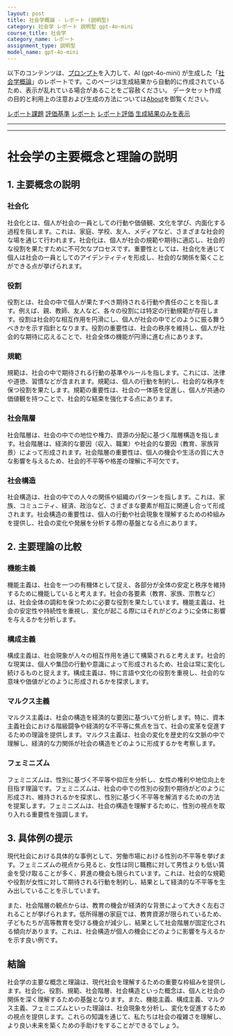 ```yaml
---
layout: post
title: 社会学概論 - レポート (説明型)
category: 社会学 レポート 説明型 gpt-4o-mini
course_title: 社会学
category_name: レポート
assignment_type: 説明型
model_name: gpt-4o-mini
---
```


以下のコンテンツは、[プロンプト](http://127.0.0.1:8000/generated/社会学/gpt-4o-mini/prompt_レポート-説明型.md)を入力して、AI (gpt-4o-mini) が生成した「[社会学概論](/contents/社会学/)」のレポートです。このページは生成結果から自動的に作成されているため、表示が乱れている場合があることをご容赦ください。
データセット作成の目的と利用上の注意および生成の方法については[About](/About)を御覧ください。

[レポート課題](../レポート課題-説明型)
[評価基準](../評価基準-説明型)
[レポート](../レポート-説明型)
[レポート評価](../レポート評価-説明型)
[生成結果のみを表示](http://127.0.0.1:8000/generated/社会学/gpt-4o-mini/レポート-説明型.md)
  

***
***
  
# 社会学の主要概念と理論の説明

## 1. 主要概念の説明

### 社会化
社会化とは、個人が社会の一員としての行動や価値観、文化を学び、内面化する過程を指します。これは、家庭、学校、友人、メディアなど、さまざまな社会的な場を通じて行われます。社会化は、個人が社会の規範や期待に適応し、社会的な役割を果たすために不可欠なプロセスです。重要性としては、社会化を通じて個人は社会の一員としてのアイデンティティを形成し、社会的な関係を築くことができる点が挙げられます。

### 役割
役割とは、社会の中で個人が果たすべき期待される行動や責任のことを指します。例えば、親、教師、友人など、各々の役割には特定の行動規範が存在します。役割は社会的な相互作用を円滑にし、個人が社会の中でどのように振る舞うべきかを示す指針となります。役割の重要性は、社会の秩序を維持し、個人が社会的な期待に応えることで、社会全体の機能が円滑に進む点にあります。

### 規範
規範は、社会の中で期待される行動の基準やルールを指します。これには、法律や道徳、習慣などが含まれます。規範は、個人の行動を制約し、社会的な秩序を保つ役割を果たします。規範の重要性は、社会の一体感を促進し、個人が共通の価値観を持つことで、社会的な結束を強化する点にあります。

### 社会階層
社会階層は、社会の中での地位や権力、資源の分配に基づく階層構造を指します。社会階層は、経済的な要因（収入、職業）や社会的な要因（教育、家族背景）によって形成されます。社会階層の重要性は、個人の機会や生活の質に大きな影響を与えるため、社会的不平等や格差の理解に不可欠です。

### 社会構造
社会構造は、社会の中での人々の関係や組織のパターンを指します。これは、家族、コミュニティ、経済、政治など、さまざまな要素が相互に関連し合って形成されます。社会構造の重要性は、個人の行動や社会現象を理解するための枠組みを提供し、社会の変化や発展を分析する際の基盤となる点にあります。

## 2. 主要理論の比較

### 機能主義
機能主義は、社会を一つの有機体として捉え、各部分が全体の安定と秩序を維持するために機能していると考えます。社会の各要素（教育、家族、宗教など）は、社会全体の調和を保つために必要な役割を果たしています。機能主義は、社会の安定性や持続性を重視し、変化が起こる際にはそれがどのように全体に影響を与えるかを分析します。

### 構成主義
構成主義は、社会現象が人々の相互作用を通じて構築されると考えます。社会的な現実は、個人や集団の行動や意識によって形成されるため、社会は常に変化し続けるものと捉えます。構成主義は、特に言語や文化の役割を重視し、社会的な意味や価値がどのように形成されるかを探求します。

### マルクス主義
マルクス主義は、社会の構造を経済的な要因に基づいて分析します。特に、資本主義社会における階級闘争や経済的な不平等に焦点を当て、社会の変革を促進するための理論を提供します。マルクス主義は、社会の変化を歴史的な文脈の中で理解し、経済的な力関係が社会の構造をどのように形成するかを考察します。

### フェミニズム
フェミニズムは、性別に基づく不平等や抑圧を分析し、女性の権利や地位向上を目指す理論です。フェミニズムは、社会の中での性別の役割や期待がどのように形成され、維持されるかを探求し、性別に基づく不平等を解消するための方法を提案します。フェミニズムは、社会の構造を理解するために、性別の視点を取り入れる重要性を強調します。

## 3. 具体例の提示

現代社会における具体的な事例として、労働市場における性別の不平等を挙げます。フェミニズムの視点から見ると、女性は同じ職務に対して男性よりも低い賃金を受け取ることが多く、昇進の機会も限られています。これは、社会的な規範や役割が女性に対して期待される行動を制約し、結果として経済的な不平等を生み出していることを示しています。

また、社会階層の観点からは、教育の機会が経済的な背景によって大きく左右されることが挙げられます。低所得層の家庭では、教育資源が限られているため、子どもたちが高等教育を受ける機会が減少し、結果として社会階層が固定化される傾向があります。これは、社会構造が個人の機会にどのように影響を与えるかを示す良い例です。

## 結論
社会学の主要な概念と理論は、現代社会を理解するための重要な枠組みを提供します。社会化、役割、規範、社会階層、社会構造といった概念は、個人と社会の関係を深く理解するための基盤となります。また、機能主義、構成主義、マルクス主義、フェミニズムといった理論は、社会現象を分析し、変化を促進するための視点を提供します。これらの知識を通じて、私たちは社会の複雑さを理解し、より良い未来を築くための手助けをすることができるでしょう。
